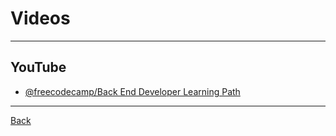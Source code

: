 # Videos

---

## YouTube

- [@freecodecamp/Back End Developer Learning Path](https://youtube.com/playlist?list=PLWKjhJtqVAbmMuZ3saqRIBimAKIMYkt0E&si=_Hs9QnYxTbK_i9D7)

---

[Back](./../readme.md)
